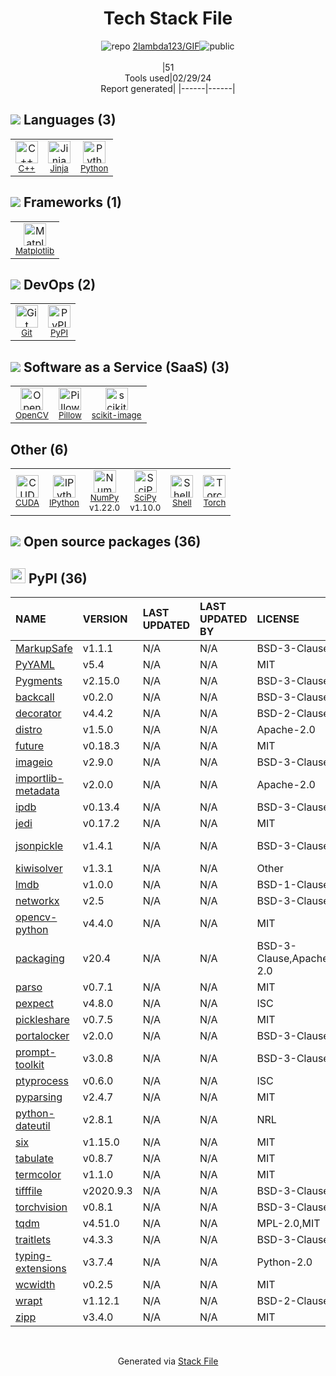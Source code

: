 <!--
&lt;--- Readme.md Snippet without images Start ---&gt;
## Tech Stack
2lambda123/GIF is built on the following main stack:

- [C++](http://www.cplusplus.com/) – Languages
- [Jinja](https://palletsprojects.com/p/jinja/) – Templating Languages & Extensions
- [Python](https://www.python.org) – Languages
- [Matplotlib](http://matplotlib.org) – Charting Libraries
- [OpenCV](http://opencv.org/) – Image Processing and Management
- [Pillow](https://python-pillow.github.io/) – Image Processing and Management
- [scikit-image](http://scikit-image.org/) – Image Processing and Management
- [CUDA](http://www.nvidia.com/object/cuda_home_new.html) – Machine Learning Tools
- [IPython](http://ipython.org/index.html) – Shells
- [NumPy](http://www.numpy.org/) – Data Science Tools
- [SciPy](http://www.scipy.org) – Data Science Tools
- [Shell](https://en.wikipedia.org/wiki/Shell_script) – Shells
- [Torch](http://torch.ch/) – Machine Learning Tools

Full tech stack [here](/techstack.md)

&lt;--- Readme.md Snippet without images End ---&gt;

&lt;--- Readme.md Snippet with images Start ---&gt;
## Tech Stack
2lambda123/GIF is built on the following main stack:

- <img width='25' height='25' src='https://img.stackshare.io/service/1049/cplusplus.png' alt='C++'/> [C++](http://www.cplusplus.com/) – Languages
- <img width='25' height='25' src='https://img.stackshare.io/service/2303/New_Project__20_.png' alt='Jinja'/> [Jinja](https://palletsprojects.com/p/jinja/) – Templating Languages & Extensions
- <img width='25' height='25' src='https://img.stackshare.io/service/993/pUBY5pVj.png' alt='Python'/> [Python](https://www.python.org) – Languages
- <img width='25' height='25' src='https://img.stackshare.io/service/2993/2DZC4KaA_400x400.jpg' alt='Matplotlib'/> [Matplotlib](http://matplotlib.org) – Charting Libraries
- <img width='25' height='25' src='https://img.stackshare.io/service/1293/opencv-logo-64x64.png' alt='OpenCV'/> [OpenCV](http://opencv.org/) – Image Processing and Management
- <img width='25' height='25' src='https://img.stackshare.io/service/2375/default_1f67b0ca7416a9f52beb655f90b5602d5ef74b75.jpg' alt='Pillow'/> [Pillow](https://python-pillow.github.io/) – Image Processing and Management
- <img width='25' height='25' src='https://img.stackshare.io/service/1294/897180.png' alt='scikit-image'/> [scikit-image](http://scikit-image.org/) – Image Processing and Management
- <img width='25' height='25' src='https://img.stackshare.io/service/2836/LUOWehvo_400x400.jpeg' alt='CUDA'/> [CUDA](http://www.nvidia.com/object/cuda_home_new.html) – Machine Learning Tools
- <img width='25' height='25' src='https://img.stackshare.io/service/4477/820a0bb9a44fe5a1d640993ab1e6fd84_400x400.png' alt='IPython'/> [IPython](http://ipython.org/index.html) – Shells
- <img width='25' height='25' src='https://img.stackshare.io/service/2179/default_332f874a2edb2686f578aa6389313efcea1eec41.png' alt='NumPy'/> [NumPy](http://www.numpy.org/) – Data Science Tools
- <img width='25' height='25' src='https://img.stackshare.io/service/3303/scipyshiny_small.png' alt='SciPy'/> [SciPy](http://www.scipy.org) – Data Science Tools
- <img width='25' height='25' src='https://img.stackshare.io/service/4631/default_c2062d40130562bdc836c13dbca02d318205a962.png' alt='Shell'/> [Shell](https://en.wikipedia.org/wiki/Shell_script) – Shells
- <img width='25' height='25' src='https://img.stackshare.io/service/4475/hpYQzO_U_400x400.png' alt='Torch'/> [Torch](http://torch.ch/) – Machine Learning Tools

Full tech stack [here](/techstack.md)

&lt;--- Readme.md Snippet with images End ---&gt;
-->
<div align="center">

# Tech Stack File
![](https://img.stackshare.io/repo.svg "repo") [2lambda123/GIF](https://github.com/2lambda123/GIF)![](https://img.stackshare.io/public_badge.svg "public")
<br/><br/>
|51<br/>Tools used|02/29/24 <br/>Report generated|
|------|------|
</div>

## <img src='https://img.stackshare.io/languages.svg'/> Languages (3)
<table><tr>
  <td align='center'>
  <img width='36' height='36' src='https://img.stackshare.io/service/1049/cplusplus.png' alt='C++'>
  <br>
  <sub><a href="http://www.cplusplus.com/">C++</a></sub>
  <br>
  <sub></sub>
</td>

<td align='center'>
  <img width='36' height='36' src='https://img.stackshare.io/service/2303/New_Project__20_.png' alt='Jinja'>
  <br>
  <sub><a href="https://palletsprojects.com/p/jinja/">Jinja</a></sub>
  <br>
  <sub></sub>
</td>

<td align='center'>
  <img width='36' height='36' src='https://img.stackshare.io/service/993/pUBY5pVj.png' alt='Python'>
  <br>
  <sub><a href="https://www.python.org">Python</a></sub>
  <br>
  <sub></sub>
</td>

</tr>
</table>

## <img src='https://img.stackshare.io/frameworks.svg'/> Frameworks (1)
<table><tr>
  <td align='center'>
  <img width='36' height='36' src='https://img.stackshare.io/service/2993/2DZC4KaA_400x400.jpg' alt='Matplotlib'>
  <br>
  <sub><a href="http://matplotlib.org">Matplotlib</a></sub>
  <br>
  <sub></sub>
</td>

</tr>
</table>

## <img src='https://img.stackshare.io/devops.svg'/> DevOps (2)
<table><tr>
  <td align='center'>
  <img width='36' height='36' src='https://img.stackshare.io/service/1046/git.png' alt='Git'>
  <br>
  <sub><a href="http://git-scm.com/">Git</a></sub>
  <br>
  <sub></sub>
</td>

<td align='center'>
  <img width='36' height='36' src='https://img.stackshare.io/service/12572/-RIWgodF_400x400.jpg' alt='PyPI'>
  <br>
  <sub><a href="https://pypi.org/">PyPI</a></sub>
  <br>
  <sub></sub>
</td>

</tr>
</table>

## <img src='https://img.stackshare.io/saas.svg'/> Software as a Service (SaaS) (3)
<table><tr>
  <td align='center'>
  <img width='36' height='36' src='https://img.stackshare.io/service/1293/opencv-logo-64x64.png' alt='OpenCV'>
  <br>
  <sub><a href="http://opencv.org/">OpenCV</a></sub>
  <br>
  <sub></sub>
</td>

<td align='center'>
  <img width='36' height='36' src='https://img.stackshare.io/service/2375/default_1f67b0ca7416a9f52beb655f90b5602d5ef74b75.jpg' alt='Pillow'>
  <br>
  <sub><a href="https://python-pillow.github.io/">Pillow</a></sub>
  <br>
  <sub></sub>
</td>

<td align='center'>
  <img width='36' height='36' src='https://img.stackshare.io/service/1294/897180.png' alt='scikit-image'>
  <br>
  <sub><a href="http://scikit-image.org/">scikit-image</a></sub>
  <br>
  <sub></sub>
</td>

</tr>
</table>

## Other (6)
<table><tr>
  <td align='center'>
  <img width='36' height='36' src='https://img.stackshare.io/service/2836/LUOWehvo_400x400.jpeg' alt='CUDA'>
  <br>
  <sub><a href="http://www.nvidia.com/object/cuda_home_new.html">CUDA</a></sub>
  <br>
  <sub></sub>
</td>

<td align='center'>
  <img width='36' height='36' src='https://img.stackshare.io/service/4477/820a0bb9a44fe5a1d640993ab1e6fd84_400x400.png' alt='IPython'>
  <br>
  <sub><a href="http://ipython.org/index.html">IPython</a></sub>
  <br>
  <sub></sub>
</td>

<td align='center'>
  <img width='36' height='36' src='https://img.stackshare.io/service/2179/default_332f874a2edb2686f578aa6389313efcea1eec41.png' alt='NumPy'>
  <br>
  <sub><a href="http://www.numpy.org/">NumPy</a></sub>
  <br>
  <sub>v1.22.0</sub>
</td>

<td align='center'>
  <img width='36' height='36' src='https://img.stackshare.io/service/3303/scipyshiny_small.png' alt='SciPy'>
  <br>
  <sub><a href="http://www.scipy.org">SciPy</a></sub>
  <br>
  <sub>v1.10.0</sub>
</td>

<td align='center'>
  <img width='36' height='36' src='https://img.stackshare.io/service/4631/default_c2062d40130562bdc836c13dbca02d318205a962.png' alt='Shell'>
  <br>
  <sub><a href="https://en.wikipedia.org/wiki/Shell_script">Shell</a></sub>
  <br>
  <sub></sub>
</td>

<td align='center'>
  <img width='36' height='36' src='https://img.stackshare.io/service/4475/hpYQzO_U_400x400.png' alt='Torch'>
  <br>
  <sub><a href="http://torch.ch/">Torch</a></sub>
  <br>
  <sub></sub>
</td>

</tr>
</table>


## <img src='https://img.stackshare.io/group.svg' /> Open source packages (36)</h2>

## <img width='24' height='24' src='https://img.stackshare.io/service/12572/-RIWgodF_400x400.jpg'/> PyPI (36)

|NAME|VERSION|LAST UPDATED|LAST UPDATED BY|LICENSE|VULNERABILITIES|
|:------|:------|:------|:------|:------|:------|
|[MarkupSafe](https://pypi.org/project/MarkupSafe)|v1.1.1|N/A|N/A |BSD-3-Clause|N/A|
|[PyYAML](https://pypi.org/project/PyYAML)|v5.4|N/A|N/A |MIT|N/A|
|[Pygments](https://pypi.org/project/Pygments)|v2.15.0|N/A|N/A |BSD-3-Clause|N/A|
|[backcall](https://pypi.org/project/backcall)|v0.2.0|N/A|N/A |BSD-3-Clause|N/A|
|[decorator](https://pypi.org/project/decorator)|v4.4.2|N/A|N/A |BSD-2-Clause|N/A|
|[distro](https://pypi.org/project/distro)|v1.5.0|N/A|N/A |Apache-2.0|N/A|
|[future](https://pypi.org/project/future)|v0.18.3|N/A|N/A |MIT|N/A|
|[imageio](https://pypi.org/project/imageio)|v2.9.0|N/A|N/A |BSD-3-Clause|N/A|
|[importlib-metadata](https://pypi.org/project/importlib-metadata)|v2.0.0|N/A|N/A |Apache-2.0|N/A|
|[ipdb](https://pypi.org/project/ipdb)|v0.13.4|N/A|N/A |BSD-3-Clause|N/A|
|[jedi](https://pypi.org/project/jedi)|v0.17.2|N/A|N/A |MIT|N/A|
|[jsonpickle](https://pypi.org/project/jsonpickle)|v1.4.1|N/A|N/A |BSD-3-Clause|[CVE-2020-22083](https://github.com/advisories/GHSA-j66q-qmrc-89rx) (Critical)|
|[kiwisolver](https://pypi.org/project/kiwisolver)|v1.3.1|N/A|N/A |Other|N/A|
|[lmdb](https://pypi.org/project/lmdb)|v1.0.0|N/A|N/A |BSD-1-Clause|N/A|
|[networkx](https://pypi.org/project/networkx)|v2.5|N/A|N/A |BSD-3-Clause|N/A|
|[opencv-python](https://pypi.org/project/opencv-python)|v4.4.0|N/A|N/A |MIT|N/A|
|[packaging](https://pypi.org/project/packaging)|v20.4|N/A|N/A |BSD-3-Clause,Apache-2.0|N/A|
|[parso](https://pypi.org/project/parso)|v0.7.1|N/A|N/A |MIT|N/A|
|[pexpect](https://pypi.org/project/pexpect)|v4.8.0|N/A|N/A |ISC|N/A|
|[pickleshare](https://pypi.org/project/pickleshare)|v0.7.5|N/A|N/A |MIT|N/A|
|[portalocker](https://pypi.org/project/portalocker)|v2.0.0|N/A|N/A |BSD-3-Clause|N/A|
|[prompt-toolkit](https://pypi.org/project/prompt-toolkit)|v3.0.8|N/A|N/A |BSD-3-Clause|N/A|
|[ptyprocess](https://pypi.org/project/ptyprocess)|v0.6.0|N/A|N/A |ISC|N/A|
|[pyparsing](https://pypi.org/project/pyparsing)|v2.4.7|N/A|N/A |MIT|N/A|
|[python-dateutil](https://pypi.org/project/python-dateutil)|v2.8.1|N/A|N/A |NRL|N/A|
|[six](https://pypi.org/project/six)|v1.15.0|N/A|N/A |MIT|N/A|
|[tabulate](https://pypi.org/project/tabulate)|v0.8.7|N/A|N/A |MIT|N/A|
|[termcolor](https://pypi.org/project/termcolor)|v1.1.0|N/A|N/A |MIT|N/A|
|[tifffile](https://pypi.org/project/tifffile)|v2020.9.3|N/A|N/A |BSD-3-Clause|N/A|
|[torchvision](https://pypi.org/project/torchvision)|v0.8.1|N/A|N/A |BSD-3-Clause|N/A|
|[tqdm](https://pypi.org/project/tqdm)|v4.51.0|N/A|N/A |MPL-2.0,MIT|N/A|
|[traitlets](https://pypi.org/project/traitlets)|v4.3.3|N/A|N/A |BSD-3-Clause|N/A|
|[typing-extensions](https://pypi.org/project/typing-extensions)|v3.7.4|N/A|N/A |Python-2.0|N/A|
|[wcwidth](https://pypi.org/project/wcwidth)|v0.2.5|N/A|N/A |MIT|N/A|
|[wrapt](https://pypi.org/project/wrapt)|v1.12.1|N/A|N/A |BSD-2-Clause|N/A|
|[zipp](https://pypi.org/project/zipp)|v3.4.0|N/A|N/A |MIT|N/A|

<br/>
<div align='center'>

Generated via [Stack File](https://github.com/marketplace/stack-file)
